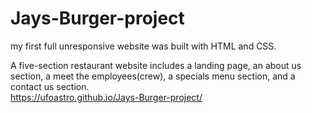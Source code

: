 # Jays-Burger-project
my first full unresponsive website was built with HTML and CSS.

A five-section restaurant website includes a landing page, an about us section, a meet the employees(crew), a specials menu section, and a contact us section.                      
   https://ufoastro.github.io/Jays-Burger-project/  
  
  
  
